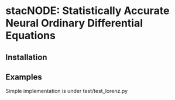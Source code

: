 # stacNODE: Statistically Accurate Neural Ordinary Differential Equations

## Installation

## Examples

Simple implementation is under test/test_lorenz.py